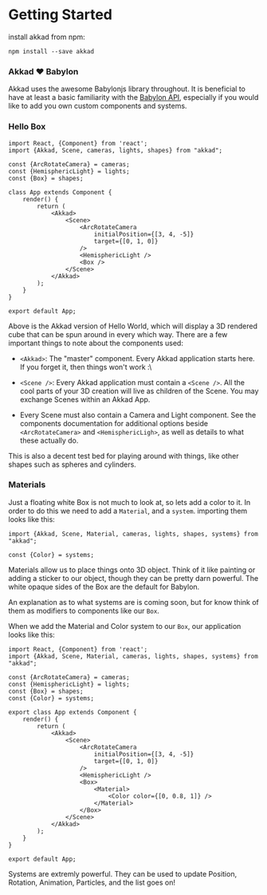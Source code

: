 Getting Started
===============

install akkad from npm:

```
npm install --save akkad
```

### Akkad :heart: Babylon

Akkad uses the awesome Babylonjs library throughout. It is beneficial to have at least a basic familiarity with the [Babylon API](http://doc.babylonjs.com/), especially if you would like to add you own custom components and systems.

### Hello Box

```
import React, {Component} from 'react';
import {Akkad, Scene, cameras, lights, shapes} from "akkad";

const {ArcRotateCamera} = cameras;
const {HemisphericLight} = lights;
const {Box} = shapes;

class App extends Component {
    render() {
        return (
            <Akkad>
                <Scene>
                    <ArcRotateCamera
                        initialPosition={[3, 4, -5]}
                        target={[0, 1, 0]}
                    />
                    <HemisphericLight />
                    <Box />
                </Scene>
            </Akkad>
        );
    }
}

export default App;
```

Above is the Akkad version of Hello World, which will display a 3D rendered cube that can be spun around in every which way. There are a few important things to note about the components used: 

- `<Akkad>`: The "master" component. Every Akkad application starts here. If you forget it, then things won't work :\

- `<Scene />`: Every Akkad application must contain a `<Scene />`. All the cool parts of your 3D creation will live as children of the Scene. You may exchange Scenes within an Akkad App. 

- Every Scene must also contain a Camera and Light component. See the components documentation for additional options beside `<ArcRotateCamera>` and `<HemisphericLigh>`, as well as details to what these actually do.

This is also a decent test bed for playing around with things, like other shapes such as spheres and cylinders.  

### Materials

Just a floating white Box is not much to look at, so lets add a color to it. In order to do this we need to add a `Material`, and a `system`. importing them looks like this:

```
import {Akkad, Scene, Material, cameras, lights, shapes, systems} from "akkad";

const {Color} = systems;
```

Materials allow us to place things onto 3D object. Think of it like painting or adding a sticker to our object, though they can be pretty darn powerful. The white opaque sides of the Box are the default for Babylon.

An explanation as to what systems are is coming soon, but for know think of them as modifiers to components like our `Box`.

When we add the Material and Color system to our `Box`, our application looks like this:

```
import React, {Component} from 'react';
import {Akkad, Scene, Material, cameras, lights, shapes, systems} from "akkad";

const {ArcRotateCamera} = cameras;
const {HemisphericLight} = lights;
const {Box} = shapes;
const {Color} = systems;

export class App extends Component {
    render() {
        return (
            <Akkad>
                <Scene>
                    <ArcRotateCamera
                        initialPosition={[3, 4, -5]}
                        target={[0, 1, 0]}
                    />
                    <HemisphericLight />
                    <Box>
                        <Material>
                            <Color color={[0, 0.8, 1]} />
                        </Material>
                    </Box>
                </Scene>
            </Akkad>
        );
    }
}

export default App;
```

Systems are extremly powerful. They can be used to update Position, Rotation, Animation, Particles, and the list goes on!
